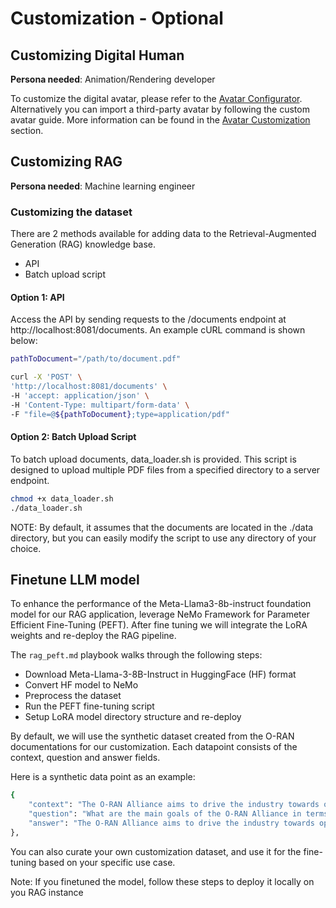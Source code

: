 # Customization - Optional

## Customizing Digital Human
**Persona needed**: Animation/Rendering developer

To customize the digital avatar, please refer to the [Avatar Configurator](https://docs.nvidia.com/ace/latest/modules/avatar_customization/Avatar_Configurator.html#avatar-configurator).  Alternatively you can import a third-party avatar by following the custom avatar guide. More information can be found in the [Avatar Customization](https://docs.nvidia.com/ace/latest/modules/avatar_customization/index.html#avatar-customization) section.


## Customizing RAG
**Persona needed**: Machine learning engineer

### Customizing the dataset

There are 2 methods available for adding data to the Retrieval-Augmented Generation (RAG) knowledge base.

* API
* Batch upload script

#### Option 1: API
Access the API by sending requests to the /documents endpoint at http://localhost:8081/documents. An example cURL command is shown below:

```bash
pathToDocument="/path/to/document.pdf"

curl -X 'POST' \
'http://localhost:8081/documents' \
-H 'accept: application/json' \
-H 'Content-Type: multipart/form-data' \
-F "file=@${pathToDocument};type=application/pdf"
```

#### Option 2: Batch Upload Script
To batch upload documents, data_loader.sh is provided. This script is designed to upload multiple PDF files from a specified directory to a server endpoint. 

```bash
chmod +x data_loader.sh
./data_loader.sh
```

NOTE:  By default, it assumes that the documents are located in the ./data directory, but you can easily modify the script to use any directory of your choice.


## Finetune LLM model
To enhance the performance of the Meta-Llama3-8b-instruct foundation model for our RAG application, leverage NeMo Framework for Parameter Efficient Fine-Tuning (PEFT). After fine tuning we will integrate the LoRA weights and re-deploy the RAG pipeline.


The ```rag_peft.md``` playbook walks through the following steps:

* Download Meta-Llama-3-8B-Instruct in HuggingFace (HF) format
* Convert HF model to NeMo
* Preprocess the dataset
* Run the PEFT fine-tuning script
* Setup LoRA model directory structure and re-deploy


By default, we will use the synthetic dataset created from the O-RAN documentations for our customization. Each datapoint consists of the context, question and answer fields.


Here is a synthetic data point as an example:
```bash
{
    "context": "The O-RAN Alliance aims to drive the industry towards open, interoperable interfaces, and RAN virtualization. This approach allows operators to integrate hardware and software from multiple vendors, fostering competition and innovation. The O-RAN architecture leverages both Near-Real-Time and Non-Real-Time RICs to enable new use cases and improve RAN efficiency. The architecture also includes the O1, O2, and A1 interfaces, each serving different functions within the management and orchestration framework.",
    "question": "What are the main goals of the O-RAN Alliance in terms of industry direction?",
    "answer": "The O-RAN Alliance aims to drive the industry towards open, interoperable interfaces, and RAN virtualization, fostering competition and innovation."
},
```

You can also curate your own customization dataset, and use it for the fine-tuning based on your specific use case.

Note: If you finetuned the model, follow these steps to deploy it locally on you RAG instance
